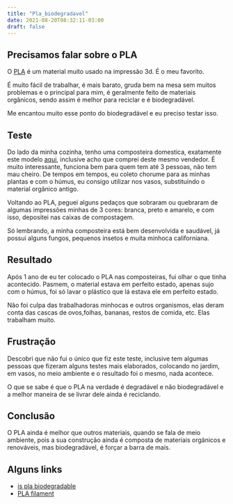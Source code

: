 ```yaml
---
title: "Pla_biodegradavel"
date: 2021-08-20T08:32:11-03:00
draft: false
---
```


## Precisamos falar sobre o PLA

O [PLA](https://www.simplify3d.com/support/materials-guide/pla/) é um material
muito usado na impressão 3d. É o meu favorito.

É muito fácil de trabalhar, é mais barato, gruda bem na mesa sem muitos
problemas e o principal para mim, é geralmente feito de materiais orgânicos,
sendo assim é melhor para reciclar e é biodegradável.

Me encantou muito esse ponto do biodegradável e eu preciso testar isso.

## Teste

Do lado da minha cozinha, tenho uma composteira domestica, exatamente este
modelo [aqui](https://produto.mercadolivre.com.br/MLB-1435198942-composteira-domestica-15-litros-minhocas-humus-e-serragem-_JM?searchVariation=50611919726#searchVariation=50611919726&position=5&search_layout=grid&type=item&tracking_id=3b80241b-5658-49c4-b6a5-65504b1ad48f),
inclusive acho que comprei deste mesmo vendedor.
É muito interessante, funciona bem para quem tem até 3 pessoas, não tem mau
cheiro. De tempos em tempos, eu coleto chorume para as minhas plantas e com o 
húmus, eu consigo utilizar nos vasos, substituindo o material orgânico antigo.

Voltando ao PLA, peguei alguns pedaços que sobraram ou quebraram de algumas
impressões minhas de 3 cores: branca, preto e amarelo, e com isso, depositei
nas caixas de compostagem.

Só lembrando, a minha composteira está bem desenvolvida e saudável, já possui 
alguns fungos, pequenos insetos e muita minhoca californiana.

## Resultado

Após 1 ano de eu ter colocado o PLA nas composteiras, fui olhar o que tinha
acontecido. Pasmem, o material estava em perfeito estado, apenas sujo com o
húmus, foi só lavar o plástico que lá estava ele em perfeito estado.

Não foi culpa das trabalhadoras minhocas e outros organismos, elas deram conta 
das cascas de ovos,folhas, bananas, restos de comida, etc. Elas trabalham muito.

## Frustração

Descobri que não fui o único que fiz este teste, inclusive tem algumas pessoas
que fizeram alguns testes mais elaborados, colocando no jardim, em vasos, no
meio ambiente e o resultado foi o mesmo, nada acontece.

O que se sabe é que o PLA na verdade é degradável e não biodegradável e a melhor
maneira de se livrar dele ainda é reciclando.

## Conclusão

O PLA ainda é melhor que outros materiais, quando se fala de meio ambiente,
pois a sua construção ainda é composta de materiais orgânicos e renováveis,
mas biodegradável, é forçar a barra de mais.

## Alguns links

- [is pla biodegradable](https://all3dp.com/2/is-pla-biodegradable-what-you-really-need-to-know/)
- [PLA filament](https://www.3dnatives.com/en/pla-filament-230720194/)
